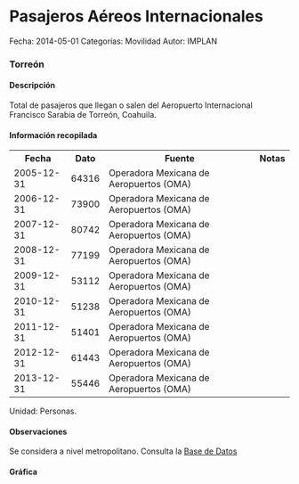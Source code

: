Pasajeros Aéreos Internacionales
=====

Fecha: 2014-05-01
Categorías: Movilidad
Autor: IMPLAN

### Torreón

#### Descripción

Total de pasajeros que llegan o salen del Aeropuerto Internacional Francisco Sarabia de Torreón, Coahuila.

#### Información recopilada

<table class="table table-hover table-bordered">
  <tr><th>Fecha</th><th>Dato</th><th>Fuente</th><th>Notas</th></tr>
  <tr><td>2005-12-31</td><td>64316</td><td>Operadora Mexicana de Aeropuertos (OMA)</td><td></td></tr>
  <tr><td>2006-12-31</td><td>73900</td><td>Operadora Mexicana de Aeropuertos (OMA)</td><td></td></tr>
  <tr><td>2007-12-31</td><td>80742</td><td>Operadora Mexicana de Aeropuertos (OMA)</td><td></td></tr>
  <tr><td>2008-12-31</td><td>77199</td><td>Operadora Mexicana de Aeropuertos (OMA)</td><td></td></tr>
  <tr><td>2009-12-31</td><td>53112</td><td>Operadora Mexicana de Aeropuertos (OMA)</td><td></td></tr>
  <tr><td>2010-12-31</td><td>51238</td><td>Operadora Mexicana de Aeropuertos (OMA)</td><td></td></tr>
  <tr><td>2011-12-31</td><td>51401</td><td>Operadora Mexicana de Aeropuertos (OMA)</td><td></td></tr>
  <tr><td>2012-12-31</td><td>61443</td><td>Operadora Mexicana de Aeropuertos (OMA)</td><td></td></tr>
  <tr><td>2013-12-31</td><td>55446</td><td>Operadora Mexicana de Aeropuertos (OMA)</td><td></td></tr>
</table>

Unidad: Personas.

#### Observaciones

Se considera a nivel metropolitano. Consulta la [Base de Datos](http://www.oma.aero/es/aeropuertos/trfico-de-pasajeros/)

#### Gráfica

<div id="Morrishwtfskxs" class="grafica"></div>
  <!-- JAVASCRIPT DE LA GRAFICA EN Morrishwtfskxs -->
  <script>
  new Morris.Bar({
    element: 'Morrishwtfskxs',
    data: [
      { fecha: '2005-12-31', dato: 64316 },
      { fecha: '2006-12-31', dato: 73900 },
      { fecha: '2007-12-31', dato: 80742 },
      { fecha: '2008-12-31', dato: 77199 },
      { fecha: '2009-12-31', dato: 53112 },
      { fecha: '2010-12-31', dato: 51238 },
      { fecha: '2011-12-31', dato: 51401 },
      { fecha: '2012-12-31', dato: 61443 },
      { fecha: '2013-12-31', dato: 55446 }
    ],
    xkey: 'fecha',
    ykeys: ['dato'],
    labels: ['Dato']
  });
  </script>
